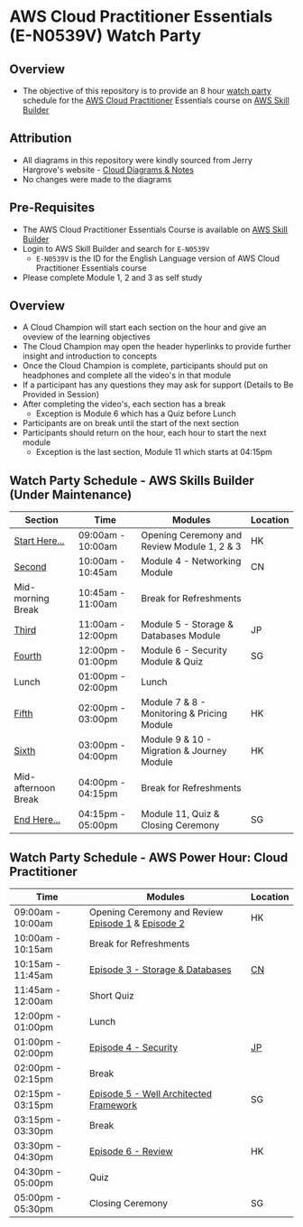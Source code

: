 # AWS Cloud Practitioner Essentials (E-N0539V) Watch Party

## Overview
* The objective of this repository is to provide an 8 hour [watch party](https://en.wiktionary.org/wiki/watch_party) schedule for the [AWS Cloud Practitioner](https://aws.amazon.com/certification/certified-cloud-practitioner/) Essentials course on [AWS Skill Builder](https://explore.skillbuilder.aws/)

## Attribution
* All diagrams in this repository were kindly sourced from Jerry Hargrove's website - [Cloud Diagrams & Notes](https://www.awsgeek.com/)
* No changes were made to the diagrams

## Pre-Requisites 
* The AWS Cloud Practitioner Essentials Course is available on [AWS Skill Builder](https://explore.skillbuilder.aws/) 
* Login to AWS Skill Builder and search for `E-N0539V`
    * `E-N0539V` is the ID for the English Language version of AWS Cloud Practitioner Essentials course
* Please complete Module 1, 2 and 3 as self study

## Overview
* A Cloud Champion will start each section on the hour and give an oveview of the learning objectives
* The Cloud Champion may open the header hyperlinks to provide further insight and introduction to concepts
* Once the Cloud Champion is complete, participants should put on headphones and complete all the video's in that module
* If a participant has any questions they may ask for support (Details to Be Provided in Session)
* After completing the video's, each section has a break
    * Exception is Module 6 which has a Quiz before Lunch
* Participants are on break until the start of the next section
* Participants should return on the hour, each hour to start the next module
    * Exception is the last section, Module 11 which starts at 04:15pm

## Watch Party Schedule - AWS Skills Builder (Under Maintenance)

| Section | Time | Modules | Location | 
| --- | --- | --- | --- |
| [Start Here...](https://github.com/jamesbuckett/aws-cloud-practitioner-essentials/blob/main/01-first-time-block.md) | 09:00am - 10:00am | Opening Ceremony and Review Module 1, 2 & 3 | HK |
| [Second](https://github.com/jamesbuckett/aws-cloud-practitioner-essentials/blob/main/02-second-time-block.md) | 10:00am - 10:45am | Module 4 - Networking Module | CN | 
| Mid-morning Break | 10:45am - 11:00am | Break for Refreshments | |
| [Third](https://github.com/jamesbuckett/aws-cloud-practitioner-essentials/blob/main/03-third-time-block.md) | 11:00am - 12:00pm | Module 5 - Storage & Databases Module | JP |
| [Fourth](https://github.com/jamesbuckett/aws-cloud-practitioner-essentials/blob/main/04-fourth-time-block.md) | 12:00pm - 01:00pm | Module 6 - Security Module & Quiz | SG |
| Lunch | 01:00pm - 02:00pm | Lunch | | 
| [Fifth](https://github.com/jamesbuckett/aws-cloud-practitioner-essentials/blob/main/05-fifth-time-block.md) | 02:00pm - 03:00pm | Module 7 & 8 - Monitoring & Pricing Module | HK |
| [Sixth](https://github.com/jamesbuckett/aws-cloud-practitioner-essentials/blob/main/06-sixth-time-block.md) | 03:00pm - 04:00pm | Module 9 & 10 - Migration & Journey Module | HK |
| Mid-afternoon Break | 04:00pm - 04:15pm | Break for Refreshments | |
| [End Here...](https://github.com/jamesbuckett/aws-cloud-practitioner-essentials/blob/main/07-seventh-time-block.md) | 04:15pm - 05:00pm | Module 11, Quiz  & Closing Ceremony | SG |

## Watch Party Schedule - AWS Power Hour: Cloud Practitioner

| Time | Modules | Location | 
| --- | --- | --- |
| 09:00am - 10:00am | Opening Ceremony and Review [Episode  1](https://www.twitch.tv/aws/video/1005559434) & [Episode 2](https://www.twitch.tv/aws/video/1013753009) | HK |
| 10:00am - 10:15am | Break for Refreshments | |
| 10:15am - 11:45am | [Episode 3 - Storage & Databases](https://www.twitch.tv/aws/video/1022375469) | [CN](https://github.com/jamesbuckett/aws-cloud-practitioner-essentials/blob/main/03-third-time-block.md) | 
| 11:45am - 12:00am | Short Quiz | |
| 12:00pm - 01:00pm | Lunch | | 
| 01:00pm - 02:00pm | [Episode 4 - Security](https://www.twitch.tv/aws/video/1030386576) | [JP](https://github.com/jamesbuckett/aws-cloud-practitioner-essentials/blob/main/04-fourth-time-block.md) |
| 02:00pm - 02:15pm | Break | |
| 02:15pm - 03:15pm | [Episode 5 - Well Architected Framework](https://www.twitch.tv/aws/video/1038059490) | SG |
| 03:15pm - 03:30pm | Break | |
| 03:30pm - 04:30pm | [Episode 6 - Review](https://www.twitch.tv/aws/video/1045580213) | HK |
| 04:30pm - 05:00pm | Quiz | |
| 05:00pm - 05:30pm | Closing Ceremony | SG |
